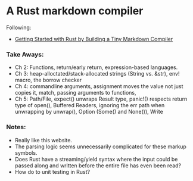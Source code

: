 # A Rust markdown compiler
Following:
* [Getting Started with Rust by Building a Tiny Markdown Compiler](https://jesselawson.org/rust/getting-started-with-rust-by-building-a-tiny-markdown-compiler/)

### Take Aways:
* Ch 2: Functions, return/early return, expression-based languages.
* Ch 3: heap-alloctated/stack-allocated strings (String vs. &str), env! macro, the borrow checker
* Ch 4: commandline arguments, assignment moves the value not just copies it, match, passing arguments to functions, 
* Ch 5: Path/File, expect() unwraps Result type, panic!() respects return type of open(), Buffered Readers, ignoring the err path when unwrapping by unwrap(), Option (Some() and None()), Write

### Notes:
*  Really like this website.
*  The parsing logic seems unnecessarily complicated for these markup symbols.
*  Does Rust have a streaming/yield syntax where the input could be passed along and written before the entire file has even been read?
*  How do to unit testing in Rust?
